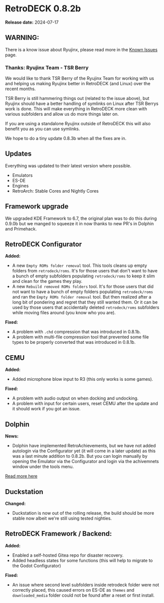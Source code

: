 # RetroDECK 0.8.2b

**Release date:** 2024-07-17

## WARNING:
There is a know issue about Ryujinx, please read more in the [Known Issues](../../wiki_bugs/known-issues.md) page.

### Thanks: Ryujinx Team - TSR Berry

We would like to thank TSR Berry of the Ryujinx Team for working with us and helping us making Ryujinx better in RetroDECK (and Linux) over the recent months.

TSR Berry is still hammering things out (related to the issue above), but Ryujinx should have a better handling of symlinks on Linux after TSR Berrys work is done. This will make everything in RetroDECK more clean with various subfolders and allow us do more things later on.

If you are using a standalone Ryujinx outside of RetroDECK this will also benefit you as you can use symlinks.

We hope to do a tiny update 0.8.3b when all the fixes are in.

## Updates

Everything was updated to their latest version where possible.

- Emulators
- ES-DE
- Engines
- RetroArch: Stable Cores and Nightly Cores

## Framework upgrade

We upgraded KDE Framework to 6.7, the original plan was to do this during 0.9.0b but we manged to squeeze it in now thanks to new PR's in Dolphin and Primehack.

## RetroDECK Configurator

**Added:**

- A new `Empty ROMs folder removal` tool. This tools cleans up empty folders from `retrodeck/roms`. It's for those users that don't want to have a bunch of empty subfolders populating `retrodeck/roms` to keep it slim and clean for the games they play.
- A new `Rebuild removed ROMs folders` tool. It's for those users that did not want to have a bunch of empty folders populating `retrodeck/roms` and ran the `Empty ROMs folder removal` tool. But then realized after a long bit of pondering and regret that they still wanted them. Or it can be used by those users that accidentally deleted `retrodeck/roms` subfolders while moving files around (you know who you are).

**Fixed:**

- A problem with `.chd` compression that was introduced in 0.8.1b.
- A problem with multi-file compression tool that prevented some file types to be properly converted that was introduced in 0.8.1b.

## CEMU


**Added:**

- Added microphone blow input to R3 (this only works is some games).

**Fixed:**

- A problem with audio output on when docking and undocking.
- A problem with input for certain users, reset CEMU after the update and it should work if you got an issue.

## Dolphin

**News:**

- Dolphin have implemented RetroAchievements, but we have not added autologin via the Configurator yet (it will come in a later update) as this was a last minute addition to 0.8.2b. But you can login manually by opening the Emulator via the Configurator and login via the achivemnets window under the tools menu.

[Read more here](https://dolphin-emu.org/blog/2024/07/15/unlocked-retroachievements-come-dolphin/)


## Duckstation

**Changed:**

- Duckstation is now out of the rolling release, the build should be more stable now albeit we're still using tested nighties.



##  RetroDECK Framework / Backend:

**Added:**

- Enabled a self-hosted Gitea repo for disaster recovery.
- Added headless states for some functions (this will help to migrate to the Godot Configurator)

**Fixed:**

- An issue where second level subfolders inside retrodeck folder were not correctly placed, this caused errors on ES-DE as `themes` and `downloaded_media` folder could not be found after a reset or first install.
